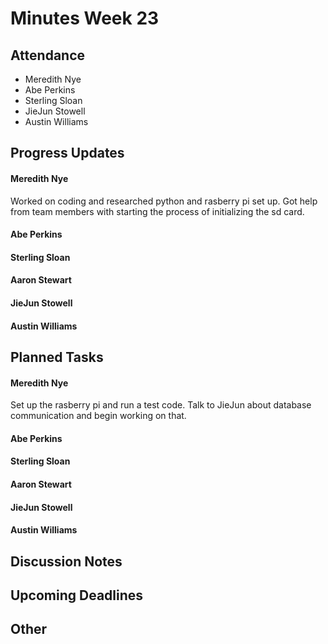 # Minutes Week 23

## Attendance
   - Meredith Nye
   - Abe Perkins
   - Sterling Sloan
   - JieJun Stowell
   - Austin Williams

## Progress Updates
#### Meredith Nye
Worked on coding and researched python and rasberry pi set up. Got help from team members with starting the process of initializing the sd card. 
#### Abe Perkins
#### Sterling Sloan
#### Aaron Stewart
#### JieJun Stowell
#### Austin Williams

## Planned Tasks
#### Meredith Nye
Set up the rasberry pi and run a test code. Talk to JieJun about database communication and begin working on that.
#### Abe Perkins
#### Sterling Sloan
#### Aaron Stewart
#### JieJun Stowell
#### Austin Williams

## Discussion Notes

## Upcoming Deadlines

## Other
